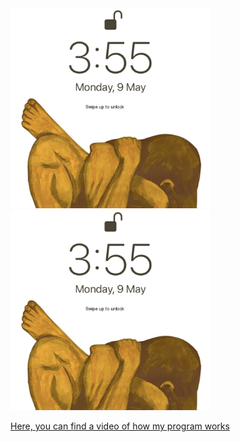 
<img src="one.png" height ="320" /> 
<img src="one.png" height ="320" /> 

[Here, you can find a video of how my program works](https://www.youtube.com/watch?v=feK29NK3rF0)

